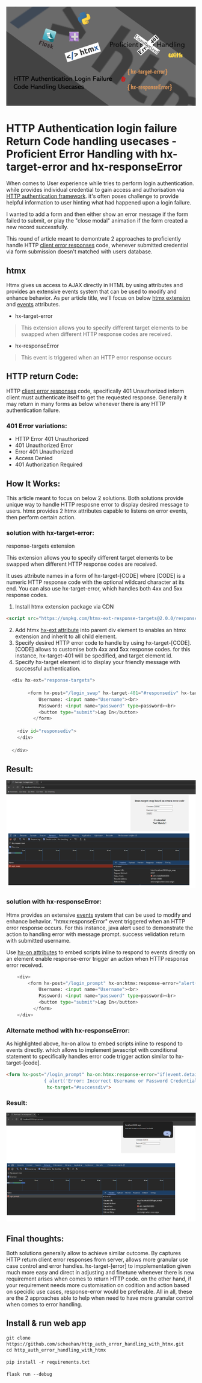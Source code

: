 ![image](images/1.png)

# HTTP Authentication login failure Return Code handling usecases - Proficient Error Handling with hx-target-error and hx-responseError

When comes to User experience while tries to perform login authentication. while provides individual credential to gain access and authorisation via [HTTP authentication framework][4]. 
it's often poses challenge to provide helpful information to user hinting what had happened upon a login failure.

I wanted to add a form and then either show an error message if the form failed to submit, or play the "close modal" animation if the form created a new record successfully.

This round of article meant to demontrate 2 approaches to proficiently handle HTTP [client error responses][5] code, whenever submitted credential via form submission doesn't matched with users database.

## htmx 

Htmx gives us access to AJAX directly in HTML by using attributes and provides an extensive events system that can be used to modify and enhance behavior. As per article title, we'll focus on below [htmx extension][2] and [events][3] attributes.

- hx-target-error
> This extension allows you to specify different target elements to be swapped when different HTTP response codes are received.
- hx-responseError
> This event is triggered when an HTTP error response occurs

## HTTP return Code: 

HTTP [client error responses][5] code, specifically 401 Unauthorized inform client must authenticate itself to get the requested response. Generally it may return in many forms as below whenever there is any HTTP authentication failure.

### 401 Error variations:
- HTTP Error 401 Unauthorized
- 401 Unauthorized Error
- Error 401 Unauthorized
- Access Denied
- 401 Authorization Required

## How It Works:

This article meant to focus on below 2 solutions. Both solutions provide unique way to handle HTTP resposne error to display desired message to users. 
htmx provides 2 htmx attributes capable to listens on error events, then perform certain action.


### solution with hx-target-error:

response-targets extension

This extension allows you to specify different target elements to be swapped when different HTTP response codes are received.

It uses attribute names in a form of hx-target-[CODE] where [CODE] is a numeric HTTP response code with the optional wildcard character at its end. You can also use hx-target-error, which handles both 4xx and 5xx response codes.

1. Install htmx extension package via CDN 

```html
<script src="https://unpkg.com/htmx-ext-response-targets@2.0.0/response-targets.js"></script>
```

2. Add htmx [hx-ext attribute][1] into parent div element to enables an htmx extension and inherit to all child element.
3. Specify desired HTTP error code to handle by using hx-target-[CODE]. [CODE] allows to customise both 4xx and 5xx response codes. for this instance, hx-target-401 will be spedified, and target element id.
4. Specify hx-target element id to display your friendly message with successful authentication.

```python
  <div hx-ext="response-targets">

        <form hx-post="/login_swap" hx-target-401="#responsediv" hx-target="div#responsediv">
            Username: <input name="Username"><br>
            Password: <input name="password" type=password><br>
            <button type="submit">Log In</button>
          </form>

    <div id="responsediv">
    </div>

  </div>
```

## Result:

![image](images/swap_message.png)

### solution with hx-responseError:

Htmx provides an extensive [events][3] system that can be used to modify and enhance behavior. "htmx:responseError" event triggered when an HTTP error response occurs. For this instance, java alert used to demonstrate the action to handling error with message prompt. success velidation return with submitted username.

Use [hx-on attributes][6] to embed scripts inline to respond to events directly on an element enable response-error trigger an action when HTTP response error received. 

```python
    <div>
        <form hx-post="/login_prompt" hx-on:htmx:response-error="alert('Incorrect Username or Password Credential')" hx-target="#successdiv">
            Username: <input name="Username"><br>
            Password: <input name="password" type=password><br>
            <button type="submit">Log In</button>
          </form>
    </div>
```

### Alternate method with hx-responseError:

As highlighted above, hx-on allow to embed scripts inline to respond to events directly. which allows to implement javascript with conditional statement to specifically handles error code trigger action similar to hx-target-[code].


```html
<form hx-post="/login_prompt" hx-on:htmx:response-error="if(event.detail.xhr.status == 401)
              { alert('Error: Incorrect Username or Password Credential') }"
               hx-target="#successdiv"> 
```

### Result:

![image](images/prompt_message.png)

## Final thoughts:

Both solutions generally allow to achieve similar outcome. 
By captures HTTP return client error responses from server, allows more granular use case control and error handles. 
hx-target-[error] to impplementation given much more easy and direct in adjusting and finetune whenever there is new requirement arises when comes to return HTTP code. on the other hand, if your requirement needs more customisation on codition and action based on specidic use cases,  response-error would be preferable. All in all, these are the 2 approaches able to help when need to have more granular control when comes to error handling.

## Install & run web app

```
git clone https://github.com/scheehan/http_auth_error_handling_with_htmx.git
cd http_auth_error_handling_with_htmx

pip install -r requirements.txt

flask run --debug
```



[1]: https://htmx.org/attributes/hx-ext/
[2]: https://extensions.htmx.org/
[3]: https://htmx.org/events/#htmx:responseError
[4]: https://developer.mozilla.org/en-US/docs/Web/HTTP/Authentication
[5]: https://developer.mozilla.org/en-US/docs/Web/HTTP/Status#client_error_responses
[6]: https://htmx.org/attributes/hx-on/